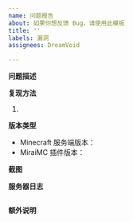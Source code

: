 ```yaml
---
name: 问题报告
about: 如果你想反馈 Bug，请使用此模板
title: ''
labels: 漏洞
assignees: DreamVoid

---
```


**问题描述**
<!-- 在下方的空行描述你的问题 -->


<!-- 在上方的空行描述你的问题 -->

**复现方法**
<!-- 在下方的空行描述如何触发这个漏洞 -->
1. 
<!-- 在上方的空行描述如何触发这个漏洞 -->

**版本类型**

* Minecraft 服务端版本：<!-- 例如 Paper-1.12.2，在服务端输入 /ver 查看版本 -->
* MiraiMC 插件版本：<!-- 例如 1.4，在服务端输入 /miraimc 查看版本 -->

**截图**
<!-- 提供问题发生时的截图，如果有的话 -->


**服务器日志**
<!-- 在下方的“```”符号中间复制你的服务端日志，请确保所有日志内容都在两行“```”之内
请提供完整的服务端日志，自以为知道问题所在而仅提供一两行将被直接关闭
如果日志过长（超过300行），请直接上传文件 -->
```

```

**额外说明**
<!-- 还有什么要补充的吗？ -->
